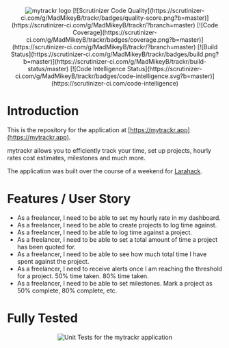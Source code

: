 <p align="center">
    <img src="https://i.imgur.com/glCQOM3.jpg" alt="mytrackr logo">
    [![Scrutinizer Code Quality](https://scrutinizer-ci.com/g/MadMikeyB/trackr/badges/quality-score.png?b=master)](https://scrutinizer-ci.com/g/MadMikeyB/trackr/?branch=master)
    [![Code Coverage](https://scrutinizer-ci.com/g/MadMikeyB/trackr/badges/coverage.png?b=master)](https://scrutinizer-ci.com/g/MadMikeyB/trackr/?branch=master)
    [![Build Status](https://scrutinizer-ci.com/g/MadMikeyB/trackr/badges/build.png?b=master)](https://scrutinizer-ci.com/g/MadMikeyB/trackr/build-status/master)
    [![Code Intelligence Status](https://scrutinizer-ci.com/g/MadMikeyB/trackr/badges/code-intelligence.svg?b=master)](https://scrutinizer-ci.com/code-intelligence)
</p>


# Introduction

This is the repository for the application at [https://mytrackr.app](https://mytrackr.app).

mytrackr allows you to efficiently track your time, set up projects, hourly rates cost estimates, milestones and much more. 

The application was built over the course of a weekend for [Larahack](https://larahack.com).

# Features / User Story

- As a freelancer, I need to be able to set my hourly rate in my dashboard.
- As a freelancer, I need to be able to create projects to log time against.
- As a freelancer, I need to be able to log time against a project.
- As a freelancer, I need to be able to set a total amount of time a project has been quoted for.
- As a freelancer, I need to be able to see how much total time I have spent against the project.
- As a freelancer, I need to receive alerts once I am reaching the threshold for a project. 50% time taken. 80% time taken.
- As a freelancer, I need to be able to set milestones. Mark a project as 50% complete, 80% complete, etc.

# Fully Tested

<p align="center">
    <img src="https://i.imgur.com/8ynaEU8.jpg" alt="Unit Tests for the mytrackr application">
</p>
